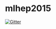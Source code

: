 # mlhep2015

[![Gitter](https://badges.gitter.im/Join%20Chat.svg)](https://gitter.im/yandexdataschool/mlhep2015?utm_source=badge&utm_medium=badge&utm_campaign=pr-badge&utm_content=badge)